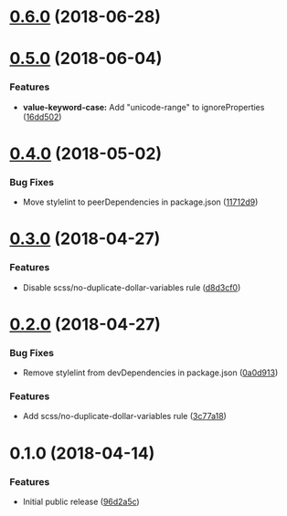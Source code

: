 <a name="0.6.0"></a>
# [0.6.0](https://github.com/ruedap/stylelint-config-abccss/compare/v0.5.0...v0.6.0) (2018-06-28)



<a name="0.5.0"></a>
# [0.5.0](https://github.com/ruedap/stylelint-config-abccss/compare/v0.4.0...v0.5.0) (2018-06-04)


### Features

* **value-keyword-case:** Add "unicode-range" to ignoreProperties ([16dd502](https://github.com/ruedap/stylelint-config-abccss/commit/16dd502))



<a name="0.4.0"></a>
# [0.4.0](https://github.com/ruedap/stylelint-config-abccss/compare/v0.3.0...v0.4.0) (2018-05-02)


### Bug Fixes

* Move stylelint to peerDependencies in package.json ([11712d9](https://github.com/ruedap/stylelint-config-abccss/commit/11712d9))



<a name="0.3.0"></a>
# [0.3.0](https://github.com/ruedap/stylelint-config-abccss/compare/v0.2.0...v0.3.0) (2018-04-27)


### Features

* Disable scss/no-duplicate-dollar-variables rule ([d8d3cf0](https://github.com/ruedap/stylelint-config-abccss/commit/d8d3cf0))



<a name="0.2.0"></a>
# [0.2.0](https://github.com/ruedap/stylelint-config-abccss/compare/v0.1.0...v0.2.0) (2018-04-27)


### Bug Fixes

* Remove stylelint from devDependencies in package.json ([0a0d913](https://github.com/ruedap/stylelint-config-abccss/commit/0a0d913))


### Features

* Add scss/no-duplicate-dollar-variables rule ([3c77a18](https://github.com/ruedap/stylelint-config-abccss/commit/3c77a18))



<a name="0.1.0"></a>
# 0.1.0 (2018-04-14)


### Features

* Initial public release ([96d2a5c](https://github.com/ruedap/stylelint-config-abccss/commit/96d2a5c))



